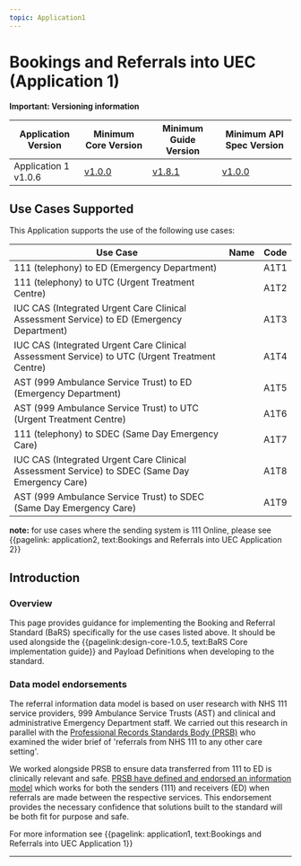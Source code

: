 ```yaml
---
topic: Application1
---
```


# Bookings and Referrals into UEC (Application 1)


<div markdown="span" class="alert alert-warning" role="alert"><i class="fa fa-warning"></i><b> Important:  Versioning information</b>
<p>

<table>
<thead>
	<tr>
		<th data-no-sort="">Application Version</th>
		<th data-no-sort="">Minimum Core Version</th>
		<th data-no-sort="">Minimum Guide Version</th>
		<th data-no-sort="">Minimum API Spec Version</th>
	</tr>
</thead>
<tbody>
	<tr>
		<td>Application 1 v1.0.6</td>
		<td><a href="https://simplifier.net/guide/nhsbookingandreferralstandard/Home/Design/BaRS-Core?version=1.0.0" target="_blank">v1.0.0</a></td>
		<td><a href="https://simplifier.net/guide/nhsbookingandreferralstandard/home?version=1.8.1" target="_blank">v1.8.1</td>
		<td><a href="https://digital.nhs.uk/developer/api-catalogue/booking-and-referral-fhir/v1_0_0" target="_blank">v1.0.0</a></td>
	</tr>
</tbody>
</table>
</div>



## Use Cases Supported

This Application supports the use of the following use cases:

| Use Case                                                                                       | Name | Code |
|------------------------------------------------------------------------------------------------|------|------|
| 111 (telephony) to ED (Emergency Department)                                                   |		| A1T1 |
| 111 (telephony) to UTC (Urgent Treatment Centre)                                               |		| A1T2 |
| IUC CAS (Integrated Urgent Care Clinical Assessment Service) to ED (Emergency Department)      |		| A1T3 |
| IUC CAS (Integrated Urgent Care Clinical Assessment Service) to UTC (Urgent Treatment Centre)  |		| A1T4 |
| AST (999 Ambulance Service Trust) to ED (Emergency Department)                                 |		| A1T5 |
| AST (999 Ambulance Service Trust) to  UTC (Urgent Treatment Centre)                            |		| A1T6 |
| 111 (telephony) to SDEC (Same Day Emergency Care)                                              |		| A1T7 |
| IUC CAS (Integrated Urgent Care Clinical Assessment Service) to SDEC (Same Day Emergency Care) |		| A1T8 |
| AST (999 Ambulance Service Trust) to SDEC (Same Day Emergency Care)                            |		| A1T9 |


**note:** for use cases where the sending system is 111 Online, please see {{pagelink: application2, text:Bookings and Referrals into UEC Application 2}}

## Introduction

### Overview

This page provides guidance for implementing the Booking and Referral Standard (BaRS) specifically for the use cases listed above. It should be used alongside the {{pagelink:design-core-1.0.5, text:BaRS Core implementation guide}} and Payload Definitions when developing to the standard.

### Data model endorsements

<p>
The referral information data model is based on user research with NHS 111 service providers, 999 Ambulance Service Trusts (AST) and clinical and administrative Emergency Department staff.  We carried out this research in parallel with the <a href="https://theprsb.org/" target="_blank">Professional Records Standards Body (PRSB)</a> who examined the wider brief of 'referrals from NHS 111 to any other care setting'. 

We worked alongside PRSB to ensure data transferred from 111 to ED is clinically relevant and safe. <a href="https://theprsb.org/standards/111referralstandard/" target="_blank">PRSB have defined and endorsed an information model</a> which works for both the senders (111) and receivers (ED) when referrals are made between the respective services. This endorsement provides the necessary confidence that solutions built to the standard will be both fit for purpose and safe. 
</p>

For more information see {{pagelink: application1, text:Bookings and Referrals into UEC Application 1}} 
<hr />